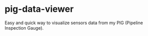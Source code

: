 # pig-data-viewer

Easy and quick way to visualize sensors data from my PIG (Pipeline Inspection Gauge).
